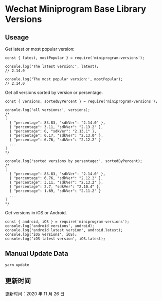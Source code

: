 
# Wechat Miniprogram Base Library Versions

## Useage

Get latest or most popular version:

```;
const { latest, mostPopular } = require('miniprogram-versions');

console.log('The latest version:', latest);
// 2.14.0

console.log('The most popular version:', mostPopular);
// 2.14.0

```

Get all versions sorted by version or persentage.

```
const { versions, sortedByPercent } = require('miniprogram-versions');

console.log('all versions:', versions);
/*
[
  { "percentage": 83.83, "sdkVer": "2.14.0" },
  { "percentage": 3.11, "sdkVer": "2.13.2" },
  { "percentage": 0, "sdkVer": "2.13.1" },
  { "percentage": 0.17, "sdkVer": "2.13.0" },
  { "percentage": 6.76, "sdkVer": "2.12.2" }
  ...
]
*/

console.log('sorted versions by persentage:', sortedByPercent);
/*
[
  { "percentage": 83.83, "sdkVer": "2.14.0" },
  { "percentage": 6.76, "sdkVer": "2.12.2" },
  { "percentage": 3.11, "sdkVer": "2.13.2" },
  { "percentage": 2.7, "sdkVer": "2.10.4" },
  { "percentage": 1.69, "sdkVer": "2.11.2" }
  ...
]
*/
```

Get versions in iOS or Android.

```
const { android, iOS } = require('miniprogram-versions');
console.log('android versions', android);
console.log('android latest version', android.latest);
console.log('iOS versions', iOS);
console.log('iOS latest version', iOS.latest);
```

## Manual Update Data

```
yarn update
```

## 更新时间

更新时间：2020 年 11 月 26 日
